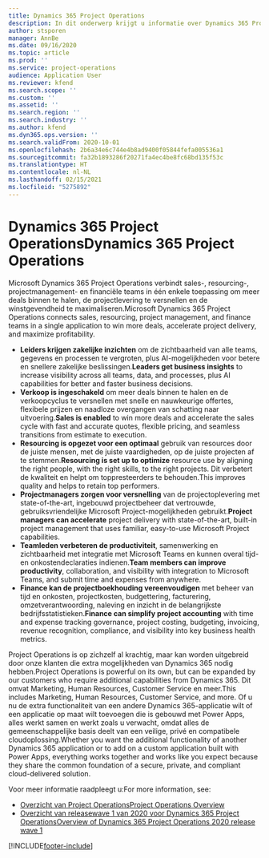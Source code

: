 ```yaml
---
title: Dynamics 365 Project Operations
description: In dit onderwerp krijgt u informatie over Dynamics 365 Project Operations.
author: stsporen
manager: AnnBe
ms.date: 09/16/2020
ms.topic: article
ms.prod: ''
ms.service: project-operations
audience: Application User
ms.reviewer: kfend
ms.search.scope: ''
ms.custom: ''
ms.assetid: ''
ms.search.region: ''
ms.search.industry: ''
ms.author: kfend
ms.dyn365.ops.version: ''
ms.search.validFrom: 2020-10-01
ms.openlocfilehash: 2b6a34e6c744e4b8ad9400f05844fefa005536a1
ms.sourcegitcommit: fa32b1893286f20271fa4ec4be8fc68bd135f53c
ms.translationtype: HT
ms.contentlocale: nl-NL
ms.lasthandoff: 02/15/2021
ms.locfileid: "5275892"
---
```

# <a name="dynamics-365-project-operations"></a><span data-ttu-id="786ab-103">Dynamics 365 Project Operations</span><span class="sxs-lookup"><span data-stu-id="786ab-103">Dynamics 365 Project Operations</span></span>

<span data-ttu-id="786ab-104">Microsoft Dynamics 365 Project Operations verbindt sales-, resourcing-, projectmanagement- en financiële teams in één enkele toepassing om meer deals binnen te halen, de projectlevering te versnellen en de winstgevendheid te maximaliseren.</span><span class="sxs-lookup"><span data-stu-id="786ab-104">Microsoft Dynamics 365 Project Operations connects sales, resourcing, project management, and finance teams in a single application to win more deals, accelerate project delivery, and maximize profitability.</span></span>

-   <span data-ttu-id="786ab-105">**Leiders krijgen zakelijke inzichten** om de zichtbaarheid van alle teams, gegevens en processen te vergroten, plus AI-mogelijkheden voor betere en snellere zakelijke beslissingen.</span><span class="sxs-lookup"><span data-stu-id="786ab-105">**Leaders get business insights** to increase visibility across all teams, data, and processes, plus AI capabilities for better and faster business decisions.</span></span>
-   <span data-ttu-id="786ab-106">**Verkoop is ingeschakeld** om meer deals binnen te halen en de verkoopcyclus te versnellen met snelle en nauwkeurige offertes, flexibele prijzen en naadloze overgangen van schatting naar uitvoering.</span><span class="sxs-lookup"><span data-stu-id="786ab-106">**Sales is enabled** to win more deals and accelerate the sales cycle with fast and accurate quotes, flexible pricing, and seamless transitions from estimate to execution.</span></span>
-   <span data-ttu-id="786ab-107">**Resourcing is opgezet voor een optimaal** gebruik van resources door de juiste mensen, met de juiste vaardigheden, op de juiste projecten af te stemmen.</span><span class="sxs-lookup"><span data-stu-id="786ab-107">**Resourcing is set up to optimize** resource use by aligning the right people, with the right skills, to the right projects.</span></span> <span data-ttu-id="786ab-108">Dit verbetert de kwaliteit en helpt om toppresteerders te behouden.</span><span class="sxs-lookup"><span data-stu-id="786ab-108">This improves quality and helps to retain top performers.</span></span>
-   <span data-ttu-id="786ab-109">**Projectmanagers zorgen voor versnelling** van de projectoplevering met state-of-the-art, ingebouwd projectbeheer dat vertrouwde, gebruiksvriendelijke Microsoft Project-mogelijkheden gebruikt.</span><span class="sxs-lookup"><span data-stu-id="786ab-109">**Project managers can accelerate** project delivery with state-of-the-art, built-in project management that uses familiar, easy-to-use Microsoft Project capabilities.</span></span>
-   <span data-ttu-id="786ab-110">**Teamleden verbeteren de productiviteit**, samenwerking en zichtbaarheid met integratie met Microsoft Teams en kunnen overal tijd- en onkostendeclaraties indienen.</span><span class="sxs-lookup"><span data-stu-id="786ab-110">**Team members can improve productivity**, collaboration, and visibility with integration to Microsoft Teams, and submit time and expenses from anywhere.</span></span>
-   <span data-ttu-id="786ab-111">**Finance kan de projectboekhouding vereenvoudigen** met beheer van tijd en onkosten, projectkosten, budgettering, facturering, omzetverantwoording, naleving en inzicht in de belangrijkste bedrijfsstatistieken.</span><span class="sxs-lookup"><span data-stu-id="786ab-111">**Finance can simplify project accounting** with time and expense tracking governance, project costing, budgeting, invoicing, revenue recognition, compliance, and visibility into key business health metrics.</span></span>

<span data-ttu-id="786ab-112">Project Operations is op zichzelf al krachtig, maar kan worden uitgebreid door onze klanten die extra mogelijkheden van Dynamics 365 nodig hebben.</span><span class="sxs-lookup"><span data-stu-id="786ab-112">Project Operations is powerful on its own, but can be expanded by our customers who require additional capabilities from Dynamics 365.</span></span> <span data-ttu-id="786ab-113">Dit omvat Marketing, Human Resources, Customer Service en meer.</span><span class="sxs-lookup"><span data-stu-id="786ab-113">This includes Marketing, Human Resources, Customer Service, and more.</span></span> <span data-ttu-id="786ab-114">Of u nu de extra functionaliteit van een andere Dynamics 365-applicatie wilt of een applicatie op maat wilt toevoegen die is gebouwd met Power Apps, alles werkt samen en werkt zoals u verwacht, omdat alles de gemeenschappelijke basis deelt van een veilige, privé en compatibele cloudoplossing.</span><span class="sxs-lookup"><span data-stu-id="786ab-114">Whether you want the additional functionality of another Dynamics 365 application or to add on a custom application built with Power Apps, everything works together and works like you expect because they share the common foundation of a secure, private, and compliant cloud-delivered solution.</span></span>

<span data-ttu-id="786ab-115">Voor meer informatie raadpleegt u:</span><span class="sxs-lookup"><span data-stu-id="786ab-115">For more information, see:</span></span>

- [<span data-ttu-id="786ab-116">Overzicht van Project Operations</span><span class="sxs-lookup"><span data-stu-id="786ab-116">Project Operations Overview</span></span>](https://dynamics.microsoft.com/en-us/project-operations/overview/)
- [<span data-ttu-id="786ab-117">Overzicht van releasewave 1 van 2020 voor Dynamics 365 Project Operations</span><span class="sxs-lookup"><span data-stu-id="786ab-117">Overview of Dynamics 365 Project Operations 2020 release wave 1</span></span>](https://docs.microsoft.com/dynamics365-release-plan/2020wave1/dynamics365-project-operations/)



[!INCLUDE[footer-include](includes/footer-banner.md)]